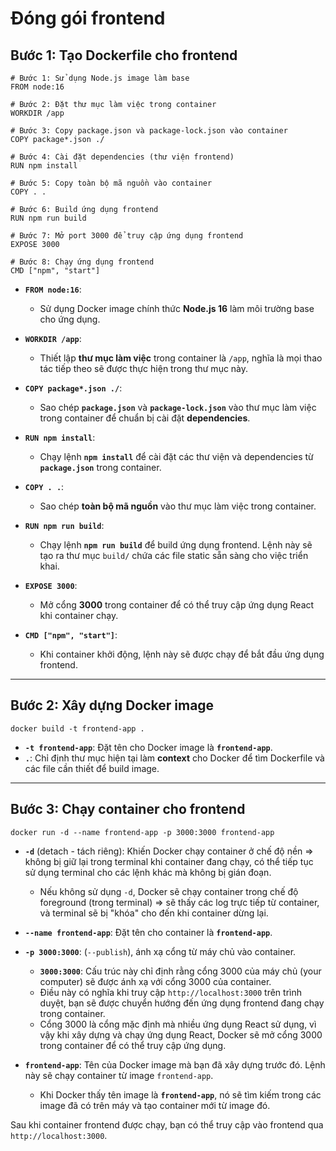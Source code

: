# Đóng gói frontend

## Bước 1: Tạo Dockerfile cho frontend

```
# Bước 1: Sử dụng Node.js image làm base
FROM node:16

# Bước 2: Đặt thư mục làm việc trong container
WORKDIR /app

# Bước 3: Copy package.json và package-lock.json vào container
COPY package*.json ./

# Bước 4: Cài đặt dependencies (thư viện frontend)
RUN npm install

# Bước 5: Copy toàn bộ mã nguồn vào container
COPY . .

# Bước 6: Build ứng dụng frontend
RUN npm run build

# Bước 7: Mở port 3000 để truy cập ứng dụng frontend
EXPOSE 3000

# Bước 8: Chạy ứng dụng frontend
CMD ["npm", "start"]

```
- **`FROM node:16`**: 
  - Sử dụng Docker image chính thức **Node.js 16** làm môi trường base cho ứng dụng.
  
- **`WORKDIR /app`**:
  - Thiết lập **thư mục làm việc** trong container là `/app`, nghĩa là mọi thao tác tiếp theo sẽ được thực hiện trong thư mục này.

- **`COPY package*.json ./`**:
  - Sao chép **`package.json`** và **`package-lock.json`** vào thư mục làm việc trong container để chuẩn bị cài đặt **dependencies**.

- **`RUN npm install`**:
  - Chạy lệnh **`npm install`** để cài đặt các thư viện và dependencies từ **`package.json`** trong container.

- **`COPY . .`**:
  - Sao chép **toàn bộ mã nguồn** vào thư mục làm việc trong container.

- **`RUN npm run build`**:
  - Chạy lệnh **`npm run build`** để build ứng dụng frontend. Lệnh này sẽ tạo ra thư mục `build/` chứa các file static sẵn sàng cho việc triển khai.

- **`EXPOSE 3000`**:
  - Mở cổng **3000** trong container để có thể truy cập ứng dụng React khi container chạy.

- **`CMD ["npm", "start"]`**:
  - Khi container khởi động, lệnh này sẽ được chạy để bắt đầu ứng dụng frontend.


---

## Bước 2: Xây dựng Docker image
```
docker build -t frontend-app .
```

- **`-t frontend-app`**: Đặt tên cho Docker image là **`frontend-app`**.
- **`.`**: Chỉ định thư mục hiện tại làm **context** cho Docker để tìm Dockerfile và các file cần thiết để build image.

---

## Bước 3: Chạy container cho frontend
```
docker run -d --name frontend-app -p 3000:3000 frontend-app
```

- **`-d`** (detach - tách riêng): Khiến Docker chạy container ở chế độ nền => không bị giữ lại trong terminal khi container đang chạy, có thể tiếp tục sử dụng terminal cho các lệnh khác mà không bị gián đoạn.
  - Nếu không sử dụng `-d`, Docker sẽ chạy container trong chế độ foreground (trong terminal) => sẽ thấy các log trực tiếp từ container, và terminal sẽ bị "khóa" cho đến khi container dừng lại.
  
- **`--name frontend-app`**: Đặt tên cho container là **`frontend-app`**.
  
- **`-p 3000:3000`**: (`--publish`), ánh xạ cổng từ máy chủ vào container.
  - **`3000:3000`**: Cấu trúc này chỉ định rằng cổng 3000 của máy chủ (your computer) sẽ được ánh xạ với cổng 3000 của container.
  - Điều này có nghĩa khi truy cập `http://localhost:3000` trên trình duyệt, bạn sẽ được chuyển hướng đến ứng dụng frontend đang chạy trong container.
  - Cổng 3000 là cổng mặc định mà nhiều ứng dụng React sử dụng, vì vậy khi xây dựng và chạy ứng dụng React, Docker sẽ mở cổng 3000 trong container để có thể truy cập ứng dụng.
  
- **`frontend-app`**: Tên của Docker image mà bạn đã xây dựng trước đó. Lệnh này sẽ chạy container từ image `frontend-app`.
  - Khi Docker thấy tên image là **`frontend-app`**, nó sẽ tìm kiếm trong các image đã có trên máy và tạo container mới từ image đó.

Sau khi container frontend được chạy, bạn có thể truy cập vào frontend qua `http://localhost:3000`.











